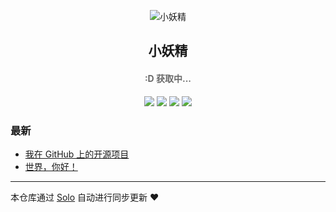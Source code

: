 <p align="center"><img alt="小妖精" src="https://static.b3log.org/images/brand/solo-32.png"></p><h2 align="center">
小妖精
</h2>

<h4 align="center"><p id="hitokoto" style="color:DimGray">:D 获取中...</p></h4>
<p align="center"><a title="小妖精" target="_blank" href="https://github.com/headplan/solo-blog"><img src="https://img.shields.io/github/last-commit/headplan/solo-blog.svg?style=flat-square&color=FF9900"></a>
<a title="GitHub repo size in bytes" target="_blank" href="https://github.com/headplan/solo-blog"><img src="https://img.shields.io/github/repo-size/headplan/solo-blog.svg?style=flat-square"></a>
<a title="Solo Version" target="_blank" href="https://github.com/b3log/solo/releases"><img src="https://img.shields.io/badge/solo-3.6.5-f1e05a.svg?style=flat-square&color=blueviolet"></a>
<a title="Hits" target="_blank" href="https://github.com/b3log/hits"><img src="https://hits.b3log.org/headplan/solo-blog.svg"></a></p>

### 最新

* [我在 GitHub 上的开源项目](http://blog.lartisan.cn/my-github-repos)
* [世界，你好！](http://blog.lartisan.cn/hello-solo)



---

本仓库通过 [Solo](https://github.com/b3log/solo) 自动进行同步更新 ❤️ 